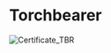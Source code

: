 # Torchbearer

![Certificate_TBR](https://user-images.githubusercontent.com/81981737/152669755-82a65488-f380-4e20-911e-28e3e76ffc4c.jpg)
